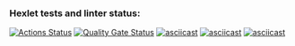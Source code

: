 ### Hexlet tests and linter status:

[![Actions Status](https://github.com/frieren-jp/frontend-project-44/actions/workflows/hexlet-check.yml/badge.svg)](https://github.com/frieren-jp/frontend-project-44/actions)
[![Quality Gate Status](https://sonarcloud.io/api/project_badges/measure?project=frieren-jp_frontend-project-44&metric=alert_status)](https://sonarcloud.io/dashboard?id=frieren-jp_frontend-project-44)
[![asciicast](https://asciinema.org/a/uHODAHMilPzac3c76vgvLZAKe.svg)](https://asciinema.org/a/uHODAHMilPzac3c76vgvLZAKe)
[![asciicast](https://asciinema.org/a/iQVcBLNWiXEN0IHoQrLcUQMFk.svg)](https://asciinema.org/a/iQVcBLNWiXEN0IHoQrLcUQMFk)
[![asciicast](https://asciinema.org/a/8GzYjjhXNawZQ2lwhOx3ZNJUb.svg)](https://asciinema.org/a/8GzYjjhXNawZQ2lwhOx3ZNJUb)
